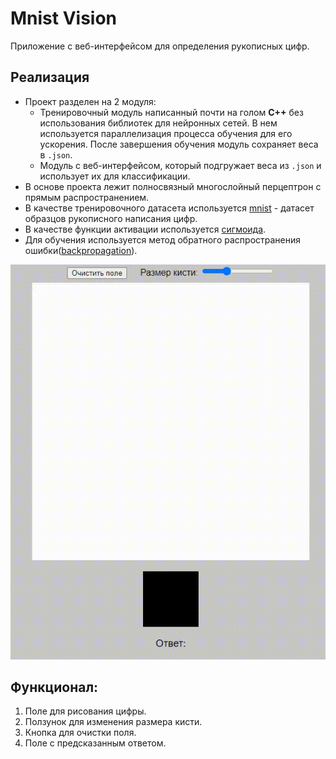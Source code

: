 # Mnist Vision

Приложение с веб-интерфейсом для определения рукописных цифр.

## Реализация

- Проект разделен на 2 модуля:
    - Тренировочный модуль написанный почти на голом **C++** без использования библиотек для нейронных сетей.
      В нем используется параллелизация процесса обучения для его ускорения. После завершения обучения модуль сохраняет веса в `.json`.
    - Модуль с веб-интерфейсом, который подгружает веса из `.json` и использует их для классификации.
- В основе проекта лежит полносвязный многослойный перцептрон с прямым распространением.
- В качестве тренировочного датасета используется [mnist](https://en.wikipedia.org/wiki/MNIST_database) - датасет образцов рукописного написания цифр.
- В качестве функции активации используется [сигмоида](https://en.wikipedia.org/wiki/Sigmoid_function).
- Для обучения используется метод обратного распространения ошибки([backpropagation](https://en.wikipedia.org/wiki/Backpropagation)).


![demonstration.gif](demonstration.gif)

## Функционал:

1. Поле для рисования цифры.
2. Ползунок для изменения размера кисти.
3. Кнопка для очистки поля.
4. Поле с предсказанным ответом.

